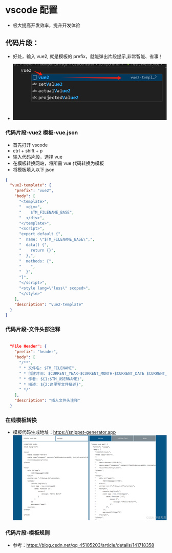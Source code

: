 # vscode 配置

- 极大提高开发效率，提升开发体验

## 代码片段：

- 好处，输入 vue2, 就是模板的 prefix，就能弹出片段提示,非常智能、省事！

- ![alt text](image.png)

### 代码片段-vue2 模板-vue.json

- 首先打开 vscode
- ctrl + shift + p
- 输入代码片段，选择 vue
- 在模板转换网站，将所需 vue 代码转换为模板
- 将模板填入以下 json

```json
{
  "vue2-template": {
    "prefix": "vue2",
    "body": [
      "<template>",
      "  <div>",
      "    $TM_FILENAME_BASE",
      "  </div>",
      "</template>",
      "<script>",
      "export default {",
      "  name: \"$TM_FILENAME_BASE\",",
      "  data() {",
      "    return {}",
      "  },",
      "  methods: {",
      "    ",
      "  }",
      "}",
      "</script>",
      "<style lang=\"less\" scoped>",
      "</style>"
    ],
    "description": "vue2-template"
  }
}
```

### 代码片段-文件头部注释

```json

  "File Header": {
    "prefix": "header",
    "body": [
      "/**",
      " * 文件名: $TM_FILENAME",
      " * 创建时间: $CURRENT_YEAR-$CURRENT_MONTH-$CURRENT_DATE $CURRENT_HOUR:$CURRENT_MINUTE:$CURRENT_SECOND",
      " * 作者: ${1:$TM_USERNAME}",
      " * 描述: ${2:这里写文件描述}",
      " */"
    ],
    "description": "插入文件头注释"
  }
```

### 在线模板转换

- 模板代码生成地址：https://snippet-generator.app
  ![alt text](image-1.png)

### 代码片段-模板规则

- 参考：https://blog.csdn.net/qq_45105203/article/details/141718358

